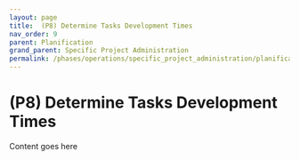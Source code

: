 ```yaml
---
layout: page
title:  (P8) Determine Tasks Development Times
nav_order: 9
parent: Planification
grand_parent: Specific Project Administration
permalink: /phases/operations/specific_project_administration/planification/p8/
---
```


# (P8) Determine Tasks Development Times
Content goes here